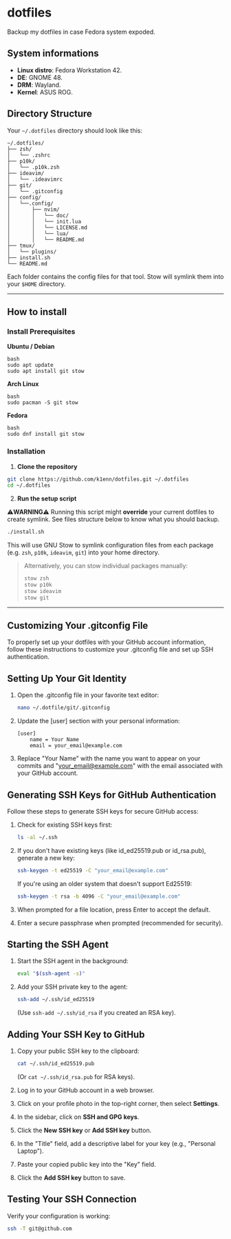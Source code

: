 # **dotfiles**
Backup my dotfiles in case Fedora system expoded.

## **System informations**
- **Linux distro**: Fedora Workstation 42.
- **DE**: GNOME 48.
- **DRM**: Wayland.
- **Kernel**: ASUS ROG.

## **Directory Structure**

Your `~/.dotfiles` directory should look like this:

```
~/.dotfiles/
├── zsh/
│   └── .zshrc
├── p10k/
│   └── .p10k.zsh
├── ideavim/
│   └── .ideavimrc
├── git/
│   └── .gitconfig
├── config/
│   └──.config/
│       ├── nvim/
│       │   └── doc/
│       │   └── init.lua
│       │   └── LICENSE.md
│       │   └── lua/
│       │   └── README.md
├── tmux/
│   └── plugins/
├── install.sh
└── README.md
```

Each folder contains the config files for that tool. Stow will symlink them into your `$HOME` directory.

---

## **How to install**
### **Install Prerequisites**

**Ubuntu / Debian**
```
bash
sudo apt update
sudo apt install git stow
```

**Arch Linux**
```
bash
sudo pacman -S git stow
```

**Fedora**
```
bash
sudo dnf install git stow
```

### **Installation**

1. **Clone the repository**

```bash
git clone https://github.com/k1enn/dotfiles.git ~/.dotfiles
cd ~/.dotfiles
```

2. **Run the setup script**

⚠️**WARNING**⚠️
Running this script might **override** your current dotfiles to create symlink. See files structure below to know what you should backup.

```bash
./install.sh
```

   This will use GNU Stow to symlink configuration files from each package (e.g. `zsh`, `p10k`, `ideavim`, `git`) into your home directory.

   > Alternatively, you can stow individual packages manually:
   >
   > ```bash
   > stow zsh
   > stow p10k
   > stow ideavim
   > stow git
   > ```

---

## Customizing Your .gitconfig File

To properly set up your dotfiles with your GitHub account information, follow these instructions to customize your .gitconfig file and set up SSH authentication.

## Setting Up Your Git Identity

1. Open the .gitconfig file in your favorite text editor:
   ```bash
   nano ~/.dotfile/git/.gitconfig
   ```

2. Update the [user] section with your personal information:
   ```
   [user]
       name = Your Name
       email = your_email@example.com
   ```

3. Replace "Your Name" with the name you want to appear on your commits and "your_email@example.com" with the email associated with your GitHub account.

## Generating SSH Keys for GitHub Authentication

Follow these steps to generate SSH keys for secure GitHub access:

1. Check for existing SSH keys first:
   ```bash
   ls -al ~/.ssh
   ```

2. If you don't have existing keys (like id_ed25519.pub or id_rsa.pub), generate a new key:
   ```bash
   ssh-keygen -t ed25519 -C "your_email@example.com"
   ```
   
   If you're using an older system that doesn't support Ed25519:
   ```bash
   ssh-keygen -t rsa -b 4096 -C "your_email@example.com"
   ```

3. When prompted for a file location, press Enter to accept the default.

4. Enter a secure passphrase when prompted (recommended for security).

## Starting the SSH Agent

1. Start the SSH agent in the background:
   ```bash
   eval "$(ssh-agent -s)"
   ```

2. Add your SSH private key to the agent:
   ```bash
   ssh-add ~/.ssh/id_ed25519
   ```
   (Use `ssh-add ~/.ssh/id_rsa` if you created an RSA key).

## Adding Your SSH Key to GitHub

1. Copy your public SSH key to the clipboard:
   ```bash
   cat ~/.ssh/id_ed25519.pub
   ```
   (Or `cat ~/.ssh/id_rsa.pub` for RSA keys).

2. Log in to your GitHub account in a web browser.

3. Click on your profile photo in the top-right corner, then select **Settings**.

4. In the sidebar, click on **SSH and GPG keys**.

5. Click the **New SSH key** or **Add SSH key** button.

6. In the "Title" field, add a descriptive label for your key (e.g., "Personal Laptop").

7. Paste your copied public key into the "Key" field.

8. Click the **Add SSH key** button to save.

## Testing Your SSH Connection

Verify your configuration is working:
```bash
ssh -T git@github.com
```

